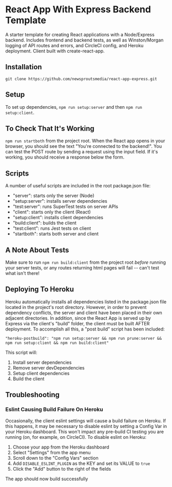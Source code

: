 # React App With Express Backend Template
A starter template for creating React applications with a Node/Express backend. Includes frontend and backend tests, as well as Winston/Morgan logging of API routes and errors, and CircleCI config, and Heroku deployment. Client built with create-react-app.

## Installation
```
git clone https://github.com/newsproutsmedia/react-app-express.git
```
## Setup
To set up dependencies, ```npm run setup:server``` and then ```npm run setup:client```.

## To Check That It's Working
```npm run startboth``` from the project root. When the React app opens in your browser, you should see the text "You're connected to the backend!". You can test the POST route by sending a request using the input field. If it's working, you should receive a response below the form.
## Scripts
A number of useful scripts are included in the root package.json file:
- "server": starts only the server (Node)
- "setup:server": installs server dependencies
- "test:server": runs SuperTest tests on server APIs
- "client": starts only the client (React)
- "setup:client": installs client dependencies
- "build:client": builds the client
- "test:client": runs Jest tests on client
- "startboth": starts both server and client
## A Note About Tests
Make sure to run ```npm run build:client``` from the project root *before* running your server tests, or any routes returning html pages will fail -- can't test what isn't there!

## Deploying To Heroku
Heroku automatically installs all dependencies listed in the package.json file located in the project's root directory. However, in order to prevent dependency conflicts, the server and client have been placed in their own adjacent directories. In addition, since the React App is served up by Express via the client's "build" folder, the client must be built AFTER deployment. To accomplish all this, a "post build" script has been included:

```
"heroku-postbuild": "npm run setup:server && npm run prune:server && npm run setup:client && npm run build:client"
```

This script will:
1. Install server dependencies
2. Remove server devDependencies
3. Setup client dependencies
4. Build the client

## Troubleshooting
### Eslint Causing Build Failure On Heroku
Occasionally, the client eslint settings will cause a build failure on Heroku. If this happens, it may be necessary to disable eslint by setting a Config Var in your Heroku dashboard. This won't impact any pre-build CI testing you are running (on, for example, on CircleCI). To disable eslint on Heroku:
1. Choose your app from the Heroku dashboard
2. Select "Settings" from the app menu
3. Scroll down to the "Config Vars" section
4. Add ```DISABLE_ESLINT_PLUGIN``` as the KEY and set its VALUE to ```true```
5. Click the "Add" button to the right of the fields

The app should now build successfully